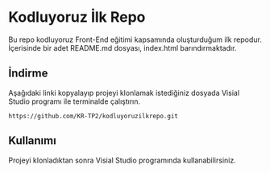 # Kodluyoruz İlk Repo
Bu repo kodluyoruz Front-End eğitimi kapsamında oluşturduğum ilk repodur. İçerisinde bir adet README.md dosyası, index.html barındırmaktadır.

## İndirme

Aşağıdaki linki kopyalayıp projeyi klonlamak istediğiniz dosyada Visial Studio programı ile terminalde çalıştırın.

``` git
https://github.com/KR-TP2/kodluyoruzilkrepo.git

```


## Kullanımı

Projeyi klonladıktan sonra Visial Studio programında kullanabilirsiniz.
